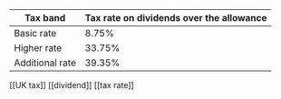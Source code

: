 | Tax band        | Tax rate on dividends over the allowance |
| --------------- | ---------------------------------------- |
| Basic rate      | 8.75%                                    |
| Higher rate     | 33.75%                                   |
| Additional rate | 39.35%                                   |
[[UK tax]]
[[dividend]]
[[tax rate]]